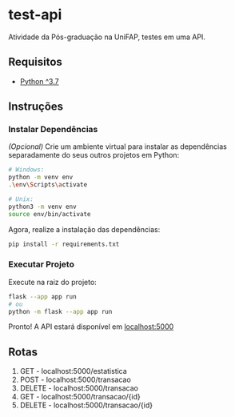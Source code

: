 # test-api
Atividade da Pós-graduação na UniFAP, testes em uma API.

## Requisitos

- [Python ^3.7](https://www.python.org/downloads/)

## Instruções

### Instalar Dependências

_(Opcional)_ Crie um ambiente virtual para instalar as dependências separadamente do seus outros projetos em Python:

  ```bash
  # Windows:
  python -m venv env
  .\env\Scripts\activate

  # Unix:
  python3 -m venv env
  source env/bin/activate
  ```

Agora, realize a instalação das dependências:

  ```bash
  pip install -r requirements.txt
  ```

### Executar Projeto

Execute na raiz do projeto:
  
  ```bash
  flask --app app run
  # ou
  python -m flask --app app run
  ```

Pronto! A API estará disponível em [localhost:5000](localhost:5000)

## Rotas

1. GET - localhost:5000/estatistica
2. POST - localhost:5000/transacao
3. DELETE - localhost:5000/transacao
4. GET - localhost:5000/transacao/{id}
5. DELETE - localhost:5000/transacao/{id}